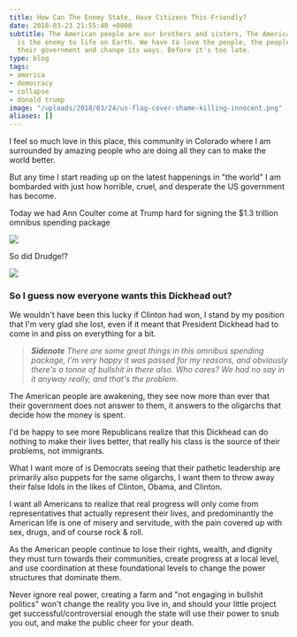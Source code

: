 ```yaml
---
title: How Can The Enemy State, Have Citizens This Friendly?
date: 2018-03-23 21:55:40 +0000
subtitle: The American people are our brothers and sisters, The American Government
  is the enemy to life on Earth. We have to love the people, the people have to reclaim
  their government and change its ways. Before it's too late.
type: blog
tags:
- america
- democracy
- collapse
- donald trump
image: "/uploads/2018/03/24/us-flag-cover-shame-killing-innocent.png"
aliases: []
---
```

I feel so much love in this place, this community in Colorado where I am surrounded by amazing people who are doing all they can to make the world better.

But any time I start reading up on the latest happenings in "the world" I am bombarded with just how horrible, cruel, and desperate the US government has become.

Today we had Ann Coulter come at Trump hard for signing the $1.3 trillion omnibus spending package

![](/uploads/2018/03/24/twitter-coulter-trump-impeach.png)

So did Drudge!?

![](/uploads/2018/03/24/drudge-trump-fake-veto.png)

### **So I guess now everyone wants this Dickhead out?**

We wouldn't have been this lucky if Clinton had won, I stand by my position that I'm very glad she lost, even if it meant that President Dickhead had to come in and piss on everything for a bit.

> **_Sidenote_** _There are some great things in this omnibus spending package, I'm very happy it was passed for my reasons, and obviously there's a tonne of bullshit in there also. Who cares? We had no say in it anyway really, and that's the problem._

The American people are awakening, they see now more than ever that their government does not answer to them, it answers to the oligarchs that decide how the money is spent.

I'd be happy to see more Republicans realize that this Dickhead can do nothing to make their lives better, that really his class is the source of their problems, not immigrants.

What I want more of is Democrats seeing that their pathetic leadership are primarily also puppets for the same oligarchs, I want them to throw away their false Idols in the likes of Clinton, Obama, and Clinton.

I want all Americans to realize that real progress will only come from representatives that actually represent their lives, and predominantly the American life is one of misery and servitude, with the pain covered up with sex, drugs, and of course rock & roll.

As the American people continue to lose their rights, wealth, and dignity they must turn towards their communities, create progress at a local level, and use coordination at these foundational levels to change the power structures that dominate them.

Never ignore real power, creating a farm and "not engaging in bullshit politics" won't change the reality you live in, and should your little project get successful/controversial enough the state will use their power to snub you out, and make the public cheer for your death.
